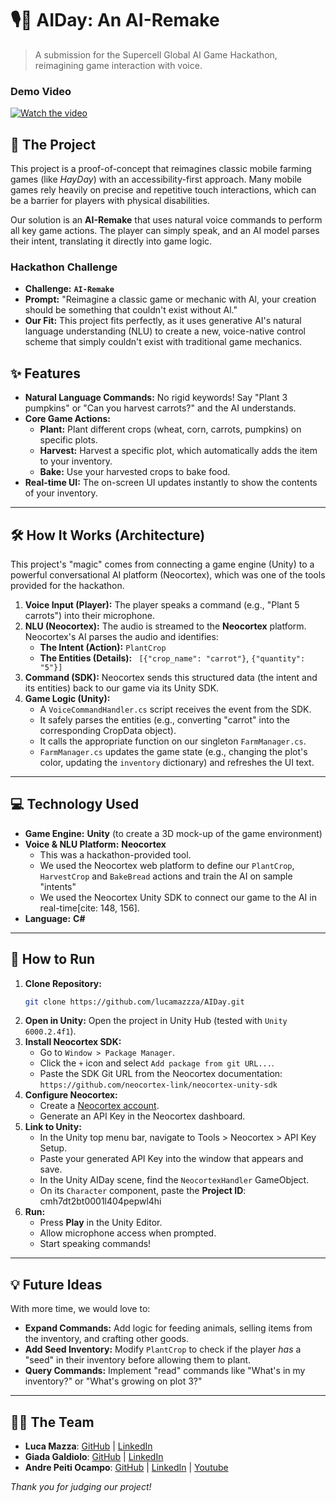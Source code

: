 # 🎙️🌾 AIDay: An AI-Remake

> A submission for the Supercell Global AI Game Hackathon, reimagining game interaction with voice.

### Demo Video

[![Watch the video](https://img.youtube.com/vi/_5tFXJQIzi4/0.jpg)](https://www.youtube.com/watch?v=_5tFXJQIzi4)

## 🚀 The Project

This project is a proof-of-concept that reimagines classic mobile farming games (like *HayDay*) with an accessibility-first approach. Many mobile games rely heavily on precise and repetitive touch interactions, which can be a barrier for players with physical disabilities.

Our solution is an **AI-Remake** that uses natural voice commands to perform all key game actions. The player can simply speak, and an AI model parses their intent, translating it directly into game logic.

### Hackathon Challenge
* **Challenge:** **`AI-Remake`**
*  **Prompt:** "Reimagine a classic game or mechanic with Al, your creation should be something that couldn't exist without Al."   
* **Our Fit:** This project fits perfectly, as it uses generative AI's natural language understanding (NLU) to create a new, voice-native control scheme that simply couldn't exist with traditional game mechanics.

## ✨ Features

* **Natural Language Commands:** No rigid keywords! Say "Plant 3 pumpkins" or "Can you harvest carrots?" and the AI understands.
* **Core Game Actions:**
    * **Plant:** Plant different crops (wheat, corn, carrots, pumpkins) on specific plots.
    * **Harvest:** Harvest a specific plot, which automatically adds the item to your inventory.
    * **Bake:** Use your harvested crops to bake food.
* **Real-time UI:** The on-screen UI updates instantly to show the contents of your inventory.

---

## 🛠️ How It Works (Architecture)

 This project's "magic" comes from connecting a game engine (Unity) to a powerful conversational AI platform (Neocortex), which was one of the tools provided for the hackathon.

1.  **Voice Input (Player):** The player speaks a command (e.g., "Plant 5 carrots") into their microphone.
2.  **NLU (Neocortex):** The audio is streamed to the **Neocortex** platform. Neocortex's AI parses the audio and identifies:
    * **The Intent (Action):** `PlantCrop`
    * **The Entities (Details):** ` [{"crop_name": "carrot"}`, `{"quantity": "5"}]`
3.  **Command (SDK):** Neocortex sends this structured data (the intent and its entities) back to our game via its Unity SDK.
4.  **Game Logic (Unity):**
    * A `VoiceCommandHandler.cs` script receives the event from the SDK.
    * It safely parses the entities (e.g., converting "carrot" into the corresponding CropData object).
    * It calls the appropriate function on our singleton `FarmManager.cs`.
    * `FarmManager.cs` updates the game state (e.g., changing the plot's color, updating the `inventory` dictionary) and refreshes the UI text.

---

## 💻 Technology Used

* **Game Engine:** **Unity** (to create a 3D mock-up of the game environment)
* **Voice & NLU Platform:** **Neocortex**
    * This was a hackathon-provided tool.
    * We used the Neocortex web platform to define our `PlantCrop`, `HarvestCrop` and `BakeBread` actions and train the AI on sample "intents"
    * We used the Neocortex Unity SDK to connect our game to the AI in real-time[cite: 148, 156].
* **Language:** **C#**

---

## 🔧 How to Run

1.  **Clone Repository:**
    ```bash
    git clone https://github.com/lucamazzza/AIDay.git
    ```
2.  **Open in Unity:** Open the project in Unity Hub (tested with `Unity 6000.2.4f1`).
3.  **Install Neocortex SDK:**
    * Go to `Window > Package Manager`.
    * Click the `+` icon and select `Add package from git URL...`.
    * Paste the SDK Git URL from the Neocortex documentation: `https://github.com/neocortex-link/neocortex-unity-sdk`
4.  **Configure Neocortex:**
    *  Create a [Neocortex account](https://neocortex.link/).
    *  Generate an API Key in the Neocortex dashboard.
5.  **Link to Unity:**
    * In the Unity top menu bar, navigate to Tools > Neocortex > API Key Setup.
    * Paste your generated API Key into the window that appears and save.
    * In the Unity AIDay scene, find the `NeocortexHandler` GameObject.
    * On its `Character` component, paste the **Project ID**: cmh7dt2bt0001l404pepwl4hi
6.  **Run:**
    * Press **Play** in the Unity Editor.
    * Allow microphone access when prompted.
    * Start speaking commands!

---

## 💡 Future Ideas

With more time, we would love to:
* **Expand Commands:** Add logic for feeding animals, selling items from the inventory, and crafting other goods.
* **Add Seed Inventory:** Modify `PlantCrop` to check if the player *has* a "seed" in their inventory before allowing them to plant.
* **Query Commands:** Implement "read" commands like "What's in my inventory?" or "What's growing on plot 3?"

---

## 🧑‍💻 The Team

* **Luca Mazza**: [GitHub](https://github.com/lucamazzza) | [LinkedIn](https://linkedin.com/in/lucamazzza)
* **Giada Galdiolo**: [GitHub](https://github.com/giadagaldiolo) | [LinkedIn](https://linkedin.com/in/giadagaldiolo)
* **Andre Peiti Ocampo**: [GitHub](https://github.com/linkswitch19) | [LinkedIn](https://www.linkedin.com/in/andre-peiti-ocampo-87a1a9313/) | [Youtube](https://www.youtube.com/@linkswitch19/)

*Thank you for judging our project!*
